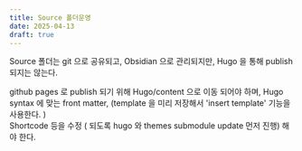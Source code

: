 ```yaml
---
title: Source 폴더운영 
date: 2025-04-13
draft: true
---
```


Source 폴더는 git 으로 공유되고, Obsidian 으로 관리되지만, 
Hugo 을 통해 publish 되지는 않는다. 

github pages 로 publish 되기 위해 Hugo/content 으로 이동 되어야 하며, 
Hugo syntax 에 맞는 front matter, (template 을 미리 저장해서 'insert template' 기능을 사용한다. )  
Shortcode 등을 수정 ( 되도록 hugo 와 themes submodule update 먼저 진행) 해야 한다.
